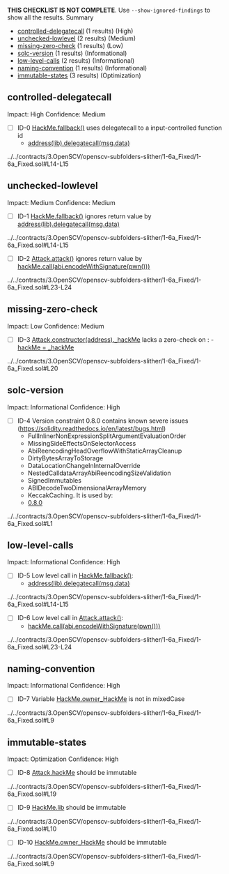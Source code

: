 **THIS CHECKLIST IS NOT COMPLETE**. Use `--show-ignored-findings` to show all the results.
Summary
 - [controlled-delegatecall](#controlled-delegatecall) (1 results) (High)
 - [unchecked-lowlevel](#unchecked-lowlevel) (2 results) (Medium)
 - [missing-zero-check](#missing-zero-check) (1 results) (Low)
 - [solc-version](#solc-version) (1 results) (Informational)
 - [low-level-calls](#low-level-calls) (2 results) (Informational)
 - [naming-convention](#naming-convention) (1 results) (Informational)
 - [immutable-states](#immutable-states) (3 results) (Optimization)
## controlled-delegatecall
Impact: High
Confidence: Medium
 - [ ] ID-0
[HackMe.fallback()](../../contracts/3.OpenSCV/openscv-subfolders-slither/1-6a_Fixed/1-6a_Fixed.sol#L14-L15) uses delegatecall to a input-controlled function id
	- [address(lib).delegatecall(msg.data)](../../contracts/3.OpenSCV/openscv-subfolders-slither/1-6a_Fixed/1-6a_Fixed.sol#L15)

../../contracts/3.OpenSCV/openscv-subfolders-slither/1-6a_Fixed/1-6a_Fixed.sol#L14-L15


## unchecked-lowlevel
Impact: Medium
Confidence: Medium
 - [ ] ID-1
[HackMe.fallback()](../../contracts/3.OpenSCV/openscv-subfolders-slither/1-6a_Fixed/1-6a_Fixed.sol#L14-L15) ignores return value by [address(lib).delegatecall(msg.data)](../../contracts/3.OpenSCV/openscv-subfolders-slither/1-6a_Fixed/1-6a_Fixed.sol#L15)

../../contracts/3.OpenSCV/openscv-subfolders-slither/1-6a_Fixed/1-6a_Fixed.sol#L14-L15


 - [ ] ID-2
[Attack.attack()](../../contracts/3.OpenSCV/openscv-subfolders-slither/1-6a_Fixed/1-6a_Fixed.sol#L23-L24) ignores return value by [hackMe.call(abi.encodeWithSignature(pwn()))](../../contracts/3.OpenSCV/openscv-subfolders-slither/1-6a_Fixed/1-6a_Fixed.sol#L24)

../../contracts/3.OpenSCV/openscv-subfolders-slither/1-6a_Fixed/1-6a_Fixed.sol#L23-L24


## missing-zero-check
Impact: Low
Confidence: Medium
 - [ ] ID-3
[Attack.constructor(address)._hackMe](../../contracts/3.OpenSCV/openscv-subfolders-slither/1-6a_Fixed/1-6a_Fixed.sol#L20) lacks a zero-check on :
		- [hackMe = _hackMe](../../contracts/3.OpenSCV/openscv-subfolders-slither/1-6a_Fixed/1-6a_Fixed.sol#L21)

../../contracts/3.OpenSCV/openscv-subfolders-slither/1-6a_Fixed/1-6a_Fixed.sol#L20


## solc-version
Impact: Informational
Confidence: High
 - [ ] ID-4
Version constraint 0.8.0 contains known severe issues (https://solidity.readthedocs.io/en/latest/bugs.html)
	- FullInlinerNonExpressionSplitArgumentEvaluationOrder
	- MissingSideEffectsOnSelectorAccess
	- AbiReencodingHeadOverflowWithStaticArrayCleanup
	- DirtyBytesArrayToStorage
	- DataLocationChangeInInternalOverride
	- NestedCalldataArrayAbiReencodingSizeValidation
	- SignedImmutables
	- ABIDecodeTwoDimensionalArrayMemory
	- KeccakCaching.
It is used by:
	- [0.8.0](../../contracts/3.OpenSCV/openscv-subfolders-slither/1-6a_Fixed/1-6a_Fixed.sol#L1)

../../contracts/3.OpenSCV/openscv-subfolders-slither/1-6a_Fixed/1-6a_Fixed.sol#L1


## low-level-calls
Impact: Informational
Confidence: High
 - [ ] ID-5
Low level call in [HackMe.fallback()](../../contracts/3.OpenSCV/openscv-subfolders-slither/1-6a_Fixed/1-6a_Fixed.sol#L14-L15):
	- [address(lib).delegatecall(msg.data)](../../contracts/3.OpenSCV/openscv-subfolders-slither/1-6a_Fixed/1-6a_Fixed.sol#L15)

../../contracts/3.OpenSCV/openscv-subfolders-slither/1-6a_Fixed/1-6a_Fixed.sol#L14-L15


 - [ ] ID-6
Low level call in [Attack.attack()](../../contracts/3.OpenSCV/openscv-subfolders-slither/1-6a_Fixed/1-6a_Fixed.sol#L23-L24):
	- [hackMe.call(abi.encodeWithSignature(pwn()))](../../contracts/3.OpenSCV/openscv-subfolders-slither/1-6a_Fixed/1-6a_Fixed.sol#L24)

../../contracts/3.OpenSCV/openscv-subfolders-slither/1-6a_Fixed/1-6a_Fixed.sol#L23-L24


## naming-convention
Impact: Informational
Confidence: High
 - [ ] ID-7
Variable [HackMe.owner_HackMe](../../contracts/3.OpenSCV/openscv-subfolders-slither/1-6a_Fixed/1-6a_Fixed.sol#L9) is not in mixedCase

../../contracts/3.OpenSCV/openscv-subfolders-slither/1-6a_Fixed/1-6a_Fixed.sol#L9


## immutable-states
Impact: Optimization
Confidence: High
 - [ ] ID-8
[Attack.hackMe](../../contracts/3.OpenSCV/openscv-subfolders-slither/1-6a_Fixed/1-6a_Fixed.sol#L19) should be immutable 

../../contracts/3.OpenSCV/openscv-subfolders-slither/1-6a_Fixed/1-6a_Fixed.sol#L19


 - [ ] ID-9
[HackMe.lib](../../contracts/3.OpenSCV/openscv-subfolders-slither/1-6a_Fixed/1-6a_Fixed.sol#L10) should be immutable 

../../contracts/3.OpenSCV/openscv-subfolders-slither/1-6a_Fixed/1-6a_Fixed.sol#L10


 - [ ] ID-10
[HackMe.owner_HackMe](../../contracts/3.OpenSCV/openscv-subfolders-slither/1-6a_Fixed/1-6a_Fixed.sol#L9) should be immutable 

../../contracts/3.OpenSCV/openscv-subfolders-slither/1-6a_Fixed/1-6a_Fixed.sol#L9


